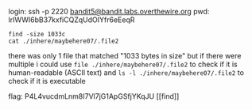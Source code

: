 login: ssh -p 2220 bandit5@bandit.labs.overthewire.org
pwd: lrIWWI6bB37kxfiCQZqUdOIYfr6eEeqR

```
find -size 1033c
cat ./inhere/maybehere07/.file2
```

there was only 1 file that matched "1033 bytes in size" but if there were multiple i could use `file ./inhere/maybehere07/.file2` to check if it is human-readable (ASCII text) and `ls -l ./inhere/maybehere07/.file2` to check if it is executable

flag: P4L4vucdmLnm8I7Vl7jG1ApGSfjYKqJU
[[find]]